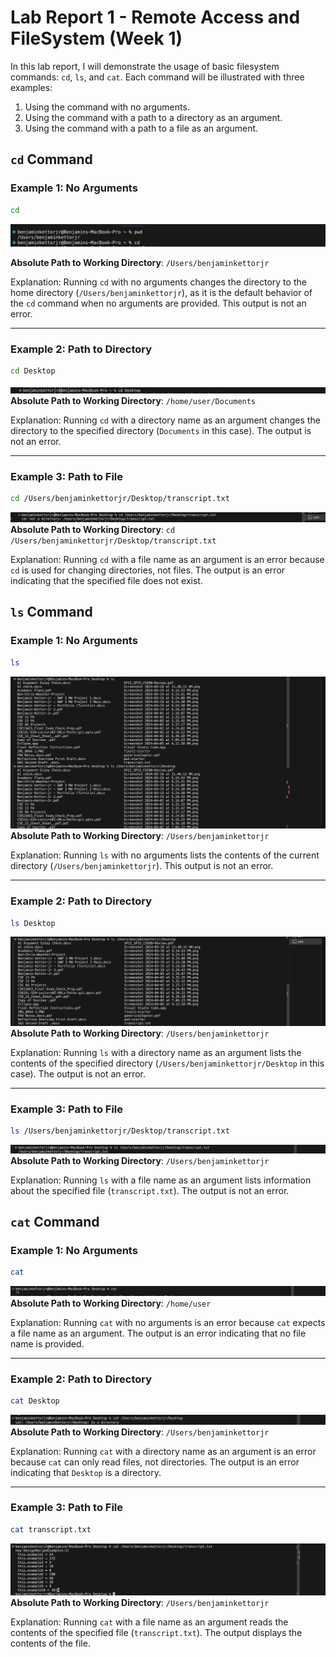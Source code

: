 # Lab Report 1 - Remote Access and FileSystem (Week 1)

In this lab report, I will demonstrate the usage of basic filesystem commands: `cd`, `ls`, and `cat`. Each command will be illustrated with three examples:

1. Using the command with no arguments.
2. Using the command with a path to a directory as an argument.
3. Using the command with a path to a file as an argument.

## `cd` Command

### Example 1: No Arguments

```bash
cd
```
![cd](cd.png)

**Absolute Path to Working Directory**: `/Users/benjaminkettorjr`

Explanation: Running `cd` with no arguments changes the directory to the home directory (`/Users/benjaminkettorjr`), as it is the default behavior of the `cd` command when no arguments are provided. This output is not an error.

---

### Example 2: Path to Directory

```bash
cd Desktop
```
![cd](cd1desktop.png)
**Absolute Path to Working Directory**: `/home/user/Documents`

Explanation: Running `cd` with a directory name as an argument changes the directory to the specified directory (`Documents` in this case). The output is not an error.

---

### Example 3: Path to File

```bash
cd /Users/benjaminkettorjr/Desktop/transcript.txt
```
![cd text](cd2text.png)
**Absolute Path to Working Directory**: `cd /Users/benjaminkettorjr/Desktop/transcript.txt`

Explanation: Running `cd` with a file name as an argument is an error because `cd` is used for changing directories, not files. The output is an error indicating that the specified file does not exist.

## `ls` Command

### Example 1: No Arguments

```bash
ls
```
![ls](ls.png)
**Absolute Path to Working Directory**: `/Users/benjaminkettorjr`

Explanation: Running `ls` with no arguments lists the contents of the current directory (`/Users/benjaminkettorjr`). This output is not an error.

---

### Example 2: Path to Directory

```bash
ls Desktop
```
![ls desktop](ls18desktop.png)
**Absolute Path to Working Directory**: `/Users/benjaminkettorjr`

Explanation: Running `ls` with a directory name as an argument lists the contents of the specified directory (`/Users/benjaminkettorjr/Desktop` in this case). The output is not an error.

---

### Example 3: Path to File

```bash
ls /Users/benjaminkettorjr/Desktop/transcript.txt
```
![ls text](ls0text.png)
**Absolute Path to Working Directory**: `/Users/benjaminkettorjr`

Explanation: Running `ls` with a file name as an argument lists information about the specified file (`transcript.txt`). The output is not an error.

## `cat` Command

### Example 1: No Arguments

```bash
cat
```
![cat](cat.png)
**Absolute Path to Working Directory**: `/home/user`

Explanation: Running `cat` with no arguments is an error because `cat` expects a file name as an argument. The output is an error indicating that no file name is provided.

---

### Example 2: Path to Directory

```bash
cat Desktop
```
![cat desktop](cat7desktop.png)
**Absolute Path to Working Directory**: `/Users/benjaminkettorjr`

Explanation: Running `cat` with a directory name as an argument is an error because `cat` can only read files, not directories. The output is an error indicating that `Desktop` is a directory.

---

### Example 3: Path to File

```bash
cat transcript.txt
```
![cat text](cat12txt.png)
**Absolute Path to Working Directory**: `/Users/benjaminkettorjr`

Explanation: Running `cat` with a file name as an argument reads the contents of the specified file (`transcript.txt`). The output displays the contents of the file.

